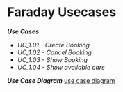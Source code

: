 # Faraday Usecases

**_Use Cases_**
* *UC_1.01 - Create Booking*
* *UC_1.02 - Cancel Booking*
* *UC_1.03 - Show Booking*
* *UC_1.04 - Show available cars*

**_Use Case Diagram_**
[use case diagram](https://github.com/knockers-2019/Faraday/blob/master/Documents/Use%20Cases/usecase%20diagram.png)





